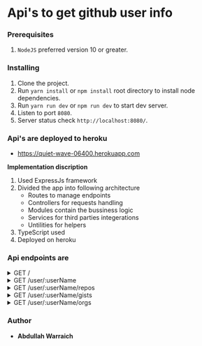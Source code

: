 # Api's to get github user info

### Prerequisites

1. `NodeJS` preferred version 10 or greater.

### Installing

1. Clone the project.
2. Run  ```yarn install``` or ```npm install``` root directory to install node dependencies.
3. Run  ```yarn run dev``` or ```npm run dev``` to start dev server.
4. Listen to port ```8080```.
5. Server status check ```http://localhost:8080/```.

### Api's are deployed to heroku 
- https://quiet-wave-06400.herokuapp.com

**Implementation discription**
  1. Used ExpressJs framework
  2. Divided the app into following architecture
      - Routes to manage endpoints 
      - Controllers for requests handling
      - Modules contain the bussiness logic
      - Services for third parties integerations
      - Untilities for helpers
   3. TypeScript used
   4.  Deployed on heroku


### Api endpoints are

<details>
<summary>GET /</summary>
Server status check is it in running form
</details>

<details>
<summary>GET /user/:userName</summary>
Github user name is passed to get public info of user
</details>

<details>
<summary>GET /user/:userName/repos</summary>
Github user name is passed to get public repos of user
</details>

<details>
<summary>GET /user/:userName/gists</summary>
Github user name is passed to get gists of user
</details>

<details>
<summary>GET /user/:userName/orgs</summary>
Github user name is passed to get organizations of user
</details>

### Author

* **Abdullah Warraich** 
